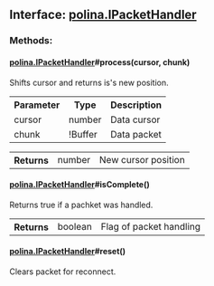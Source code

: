 ## **Interface: <a href="https://github.com/LiveTex/Node-Polina/tree/master/docs/Node-Polina/polina/interfaces/polina.IPacketHandler.md">polina.IPacketHandler</a>**

 






### **Methods:**



#### <a href="https://github.com/LiveTex/Node-Polina/tree/master/docs/Node-Polina/polina/interfaces/polina.IPacketHandler.md">polina.IPacketHandler</a>#process(cursor, chunk)

 Shifts cursor and returns is's new position.  



<table>
  <tr>
    <th>Parameter</th><th>Type</th><th>Description</th>
  </tr>
  
  <tr>
    <td>cursor</td><td>number</td><td>Data cursor</td>
  </tr>
  
  <tr>
    <td>chunk</td><td>!Buffer</td><td>Data packet</td>
  </tr>
  
</table>


<table>
  <tr>
    <th>Returns</th><td>number</td><td>New cursor position</td>
  </tr>
</table>




#### <a href="https://github.com/LiveTex/Node-Polina/tree/master/docs/Node-Polina/polina/interfaces/polina.IPacketHandler.md">polina.IPacketHandler</a>#isComplete()

 Returns true if a pachket was handled.  




<table>
  <tr>
    <th>Returns</th><td>boolean</td><td>Flag of packet handling</td>
  </tr>
</table>




#### <a href="https://github.com/LiveTex/Node-Polina/tree/master/docs/Node-Polina/polina/interfaces/polina.IPacketHandler.md">polina.IPacketHandler</a>#reset()

 Clears packet for reconnect. 









